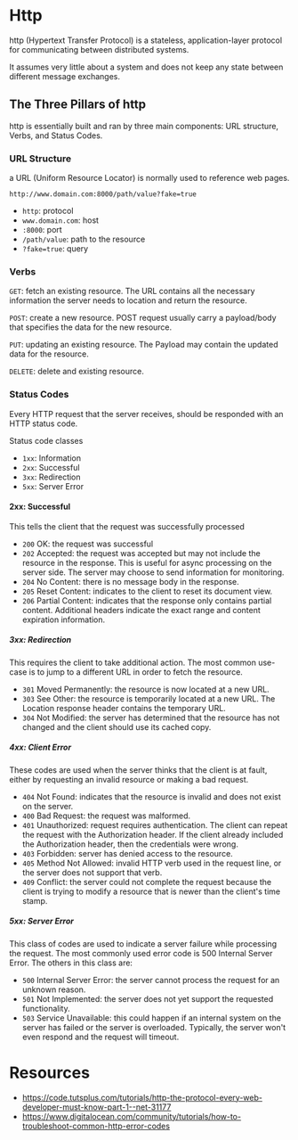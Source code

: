 # Http
http (Hypertext Transfer Protocol) is a stateless, application-layer protocol for communicating between distributed systems.

It assumes very little about a system and does not keep any state between different message exchanges.

## The Three Pillars of http
http is essentially built and ran by three main components: URL structure, Verbs, and Status Codes.

### URL Structure
a URL (Uniform Resource Locator) is normally used to reference web pages.

```
http://www.domain.com:8000/path/value?fake=true
```
* `http`: protocol
* `www.domain.com`: host
* `:8000`: port
* `/path/value`: path to the resource
* `?fake=true`: query


### Verbs
`GET`: fetch an existing resource. The URL contains all the necessary information the server needs to location and return the resource.

`POST`: create a new resource. POST request usually carry a payload/body that specifies the data for the new resource.

`PUT`: updating an existing resource. The Payload may contain the updated data for the resource.

`DELETE`: delete and existing resource.

### Status Codes
Every HTTP request that the server receives, should be responded with an HTTP status code.

Status code classes
* `1xx`: Information
* `2xx`: Successful
* `3xx`: Redirection
* `5xx`: Server Error

#### 2xx: Successful
This tells the client that the request was successfully processed

* `200` OK: the request was successful
* `202` Accepted: the request was accepted but may not include the resource in the response. This is useful for async processing on the server side. The server may choose to send information for monitoring.
* `204` No Content: there is no message body in the response.
* `205` Reset Content: indicates to the client to reset its document view.
* `206` Partial Content: indicates that the response only contains partial content. Additional headers indicate the exact range and content expiration information.

##### 3xx: Redirection
This requires the client to take additional action. The most common use-case is to jump to a different URL in order to fetch the resource.

* `301` Moved Permanently: the resource is now located at a new URL.
* `303` See Other: the resource is temporarily located at a new URL. The Location response header contains the temporary URL.
* `304` Not Modified: the server has determined that the resource has not changed and the client should use its cached copy.

##### 4xx: Client Error
These codes are used when the server thinks that the client is at fault, either by requesting an invalid resource or making a bad request.

* `404` Not Found: indicates that the resource is invalid and does not exist on the server.
* `400` Bad Request: the request was malformed.
* `401` Unauthorized: request requires authentication. The client can repeat the request with the Authorization header. If the client already included the Authorization header, then the credentials were wrong.
* `403` Forbidden: server has denied access to the resource.
* `405` Method Not Allowed: invalid HTTP verb used in the request line, or the server does not support that verb.
* `409` Conflict: the server could not complete the request because the client is trying to modify a resource that is newer than the client's time stamp.

##### 5xx: Server Error
This class of codes are used to indicate a server failure while processing the request. The most commonly used error code is 500 Internal Server Error. The others in this class are:

* `500` Internal Server Error: the server cannot process the request for an unknown reason.
* `501` Not Implemented: the server does not yet support the requested functionality.
* `503` Service Unavailable: this could happen if an internal system on the server has failed or the server is overloaded. Typically, the server won't even respond and the request will timeout.


# Resources
* https://code.tutsplus.com/tutorials/http-the-protocol-every-web-developer-must-know-part-1--net-31177
* https://www.digitalocean.com/community/tutorials/how-to-troubleshoot-common-http-error-codes
